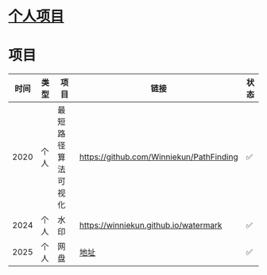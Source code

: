 # [个人项目](https://github.com/Winniekun/article/issues/12)


# 项目
| 时间 | 类型 | 项目 | 链接 | 状态 |
| -------- | ------- | ------- | ------- | ------- |
| 2020 |  个人    | 最短路径算法可视化  |  https://github.com/Winniekun/PathFinding |  :white_check_mark: |
|2024  |   个人   |  水印 | https://winniekun.github.io/watermark | :white_check_mark: | 
|2025  |   个人   |  网盘 | [地址](http://140.143.134.232:15373/) | :white_check_mark: | 

